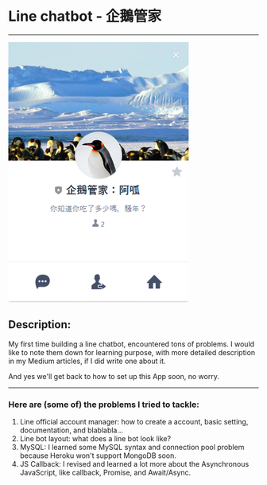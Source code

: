 <h1>Line chatbot - 企鵝管家</h1>
<hr>
<img src='./quota.png'>
<h2>Description:</h2>
<p>My first time building a line chatbot, encountered tons of problems. I would like to note them down for learning purpose, with more detailed description in my Medium articles, if I did write one about it.</p>
<p>And yes we'll get back to how to set up this App soon, no worry.<p>
<hr>
<h3>Here are (some of) the problems I tried to tackle:</h3>
<ol>
  <li>Line official account manager: how to create a account, basic setting, documentation, and blablabla...</li>
  <li>Line bot layout: what does a line bot look like?</li>
  <li>MySQL: I learned some MySQL syntax and connection pool problem because Heroku won't support MongoDB soon.</li>
  <li>JS Callback: I revised and learned a lot more about the Asynchronous JavaScript, like callback, Promise, and Await/Async.
  </li>
</ol>
